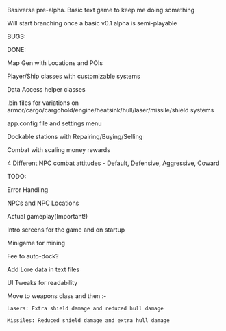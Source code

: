 Basiverse pre-alpha. Basic text game to keep me doing something

Will start branching once a basic v0.1 alpha is semi-playable


BUGS:


DONE:

Map Gen with Locations and POIs

Player/Ship classes with customizable systems

Data Access helper classes

.bin files for variations on armor/cargo/cargohold/engine/heatsink/hull/laser/missile/shield systems

app.config file and settings menu

Dockable stations with Repairing/Buying/Selling

Combat with scaling money rewards

4 Different NPC combat attitudes - Default, Defensive, Aggressive, Coward

TODO:

Error Handling

NPCs and NPC Locations

Actual gameplay(Important!)

Intro screens for the game and on startup

Minigame for mining

Fee to auto-dock?

Add Lore data in text files

UI Tweaks for readability

Move to weapons class and then :-

    Lasers: Extra shield damage and reduced hull damage

    Missiles: Reduced shield damage and extra hull damage